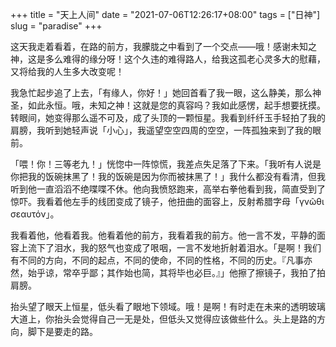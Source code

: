 +++
title = "天上人间"
date = "2021-07-06T12:26:17+08:00"
tags = ["日神"]
slug = "paradise"
+++

这天我走着看着，在路的前方，我朦胧之中看到了一个交点——哦！感谢未知之神，这是多么难得的缘分呀！这个久违的难得路人，给我这孤老心灵多大的慰藉，又将给我的人生多大改变呢！

我急忙起步追了上去，「有缘人，你好！」她回首看了我一眼，这么静美，那么神圣，如此永恒。哦，未知之神！这就是您的真容吗？我如此感愣，起手想要抚摸。转眼间，她变得那么遥不可及，成了头顶的一颗恒星。我看到纤纤玉手轻拍了我的肩膀，我听到她轻声说「小心」，我遥望空空四周的空空，一阵孤独来到了我的眼前。

「喂！你！三等老九！」恍惚中一阵惊慌，我差点失足落了下来。「我听有人说是你把我的饭碗抹黑了！我的饭碗是因为你而被抹黑了！」我什么都没有看清，但我听到他一直滔滔不绝喋喋不休。他向我愤怒跑来，高举右拳他看到我，简直受到了惊吓。我看着他左手的线团变成了镜子，他扭曲的面容上，反射希腊字母「γνῶθι σεαυτόν」。

我看着他，他看着我。他看着他的前方，我看着我的前方。他一言不发，平静的面容上流下了泪水，我的怒气也变成了哏咽，一言不发地折射着泪水。「是啊！我们有不同的方向，不同的起点，不同的使命，不同的性格，不同的历史。『凡事亦然，始乎谅，常卒乎鄙；其作始也简，其将毕也必巨。』」他擦了擦镜子，我拍了拍肩膀。

抬头望了眼天上恒星，低头看了眼地下领域。哦！是啊！有时走在未来的透明玻璃大道上，你抬头会觉得自己一无是处，但低头又觉得应该做些什么。头上是路的方向，脚下是要走的路。
